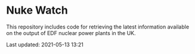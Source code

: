 # Nuke Watch

This repository includes code for retrieving the latest information available on the output of EDF nuclear power plants in the UK.

Last updated: 2021-05-13 13:21